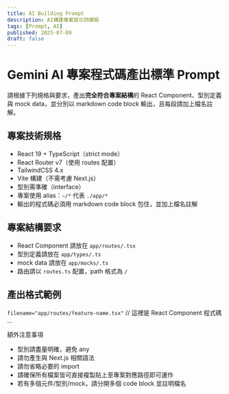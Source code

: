 ```yaml
---
title: AI Building Prompt
description: AI構建專案提示詞模板
tags: [Prompt, AI]
published: 2025-07-09
draft: false
---
```

# Gemini AI 專案程式碼產出標準 Prompt
請根據下列規格與要求，產出**完全符合專案結構**的 React Component、型別定義與 mock data，並分別以 markdown code block 輸出，且每段請加上檔名註解。

## 專案技術規格
- React 19 + TypeScript（strict mode）
- React Router v7（使用 routes 配置）
- TailwindCSS 4.x
- Vite 構建（不需考慮 Next.js）
- 型別需準確（interface）
- 專案使用 alias：`~/*` 代表 `./app/*`
- 輸出的程式碼必須用 markdown code block 包住，並加上檔名註解

## 專案結構要求
- React Component 請放在 `app/routes/.tsx`
- 型別定義請放在 `app/types/.ts`
- mock data 請放在 `app/mocks/.ts`
- 路由請以 `routes.ts` 配置，path 格式為 `/`

## 產出格式範例
`filename="app/routes/feature-name.tsx"`
// 這裡是 React Component 程式碼
...

額外注意事項
- 型別請盡量明確，避免 any
- 請勿產生與 Next.js 相關語法
- 請勿省略必要的 import
- 請確保所有檔案皆可直接複製貼上至專案對應路徑即可運作
- 若有多個元件/型別/mock，請分開多個 code block 並註明檔名